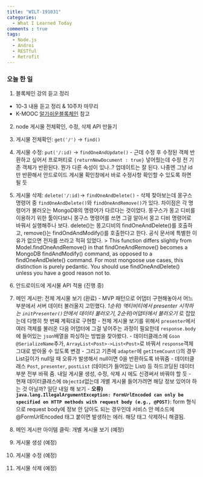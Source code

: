 ```yaml
---
title: "WILT-191031"
categories:
  - What I Learned Today
comments : true
tags:
  - Node.js
  - Androi
  - RESTful
  - Retrofit
---
```


### 오늘 한 일

1. 블록체인 강의 듣고 정리
  - 10-3 내용 듣고 정리 & 10주차 마무리
  - K-MOOC [알기쉬운블록체인] 참고<br>

2. node 게시물 전체확인, 수정, 삭제 API 만들기
  1. 게시물 전체확인: `get('/')` -> `find()`
  2. 게시물 수정: `put('/:id)` -> `findOneAndUpdate()`
    - 근데 수정 후 수정된 객체 반환하고 싶어서 프로퍼티로 `{returnNewDocument : true}` 넣어줬는데 수정 전 기존 객체가 반환된다. 뭔가 다른 속성이 있나..? 업데이트는 잘 된다. 나중엔 그냥 id만 반환해서 안드로이드 게시물 확인창에서 바로 수정사항 확인할 수 있도록 하면 될 듯
  3. 게시물 삭제: `delete('/:id)`-> `findOneAndDelete()`
    - 삭제 찾아보는데 몽구스 명령어 중 `findOneAndDelete()`와 `findOneAndRemove()`가 있다. 차이점은 각 명령어가 불러오는 MongoDB의 명령어가 다르다는 것이었다. 몽구스가 몽고 디비를 이용하기 위한 툴이다보니 몽구스 명령어를 쓰면 그걸 알아서 몽고 디비 명령어로 바꿔서 실행해주나 보다. delete()는 몽고디비의 findOneAndDelete()를 호출하고, remove()는 findOndAndModify()를 호출한다고 한다. 공식 문서에 특별한 이유가 없으면 전자를 쓰라고 적혀 있었다.
    > This function differs slightly from Model.findOneAndRemove() in that findOneAndRemove() becomes a MongoDB findAndModify() command, as opposed to a findOneAndDelete() command. For most mongoose use cases, this distinction is purely pedantic. You should use findOneAndDelete() unless you have a good reason not to.

3. 안드로이드에 게시물 API 적용 (진행 중)
  1. 메인 게시판: 전체 게시물 보기 (완료)
    - MVP 패턴으로 어댑터 구현해놓아서 어느 부분에서 서버 데이터 불러올지 고민했다. *1순위) 액티비티에서 presenter 시작하는 `initPresenter()`안에서 데이터 불러오기, 2순위)어댑터에서 불러오기* 로 잡았는데 다행히 첫 번째 계획대로 구현함
    - 전체 게시물 보기를 위해서 `presenter`에서 여러 객체를 불러온 다음 어댑터에 그걸 넣어주는 과정이 필요한데 `response.body`에 들어있는 `json`배열을 파싱하는 방법을 찾아봤다.
    - 데이터클래스에 `Gson @SerializeName`추가, `ArrayList<Post>->List<Post>`로 바꿔서 `response`객체 그대로 받아올 수 있도록 변경
    - 그리고 기존에 `adapter`에 `getItemCount(`)의 경우 List길이가 null일 때 오류가 발생해서 null이면 0을 반환하도록 바꿔줌
    - 데이터클래스 `Post`, `presenter`, `postList` (데이터가 들어있는 List<Post>) 등 하드코딩된 데이터 부분 전부 바꿔 줌. 내일 게시물 생성, 수정, 삭제 시 에도 신경써서 바꿔야 할 듯
    - 현재 데이터클래스에 `ObjectId`없는데 개별 게시물 들어가려면 해당 정보 있어야 하는 것 아닐까? 일단 내일 해 보기
    - **오류) `java.lang.IllegalArgumentException: FormUrlEncoded can only be specified on HTTP methods with request body (e.g., @POST)`**: form 형식으로 request body에 정보 안 담아도 되는 경우인데 서비스 안 메소드에 @FormUrlEncoded 태그 붙이면 발생하는 에러. 해당 태그 삭제하니 해결됨.<br>

  2. 메인 게시판 아이템 클릭: 개별 게시물 보기 (예정)
  3. 게시물 생성 (예정)
  4. 게시물 수정 (예정)
  5. 게시물 삭제 (예정)
    





[생활코딩]: https://opentutorials.org/course/3332
[제로초]: https://www.zerocho.com/category/NodeJS/post/593a487c2ed1da0018cff95d
[알기쉬운블록체인]: http://www.kmooc.kr/courses/course-v1:SJCU+SJCU01+2019_2/course/
[gitpage.Markdown.table]: https://help.github.com/en/github/writing-on-github/organizing-information-with-tables "깃허브 도움말 참고"
[duplicate_key_error_오류참고]: https://stackoverflow.com/questions/24430220/e11000-duplicate-key-error-index-in-mongodb-mongoose "StackOverFlow: Mongoose duplicate key error"



